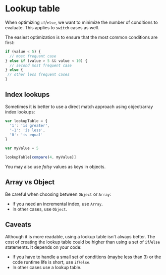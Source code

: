 # Lookup table

When optimizing `if`/`else`, we want to minimize the number of conditions to
evaluate. This applies to `switch` cases as well.

The easiest optimization is to ensure that the most common conditions are first:

```js
if (value < 5) {
  // most frequent case
} else if (value > 5 && value < 10) {
  // second most frequent case
} else {
 // other less frequent cases
}
```

## Index lookups

Sometimes it is better to use a direct match approach using object/array index lookups:

```js
var lookupTable = {
  '1': 'is greater',
  '-1': 'is less',
  '0': 'is equal'
}

var myValue = 5

lookupTable[compare(4, myValue)]
```

You may also use *falsy* values as keys in objects.

## Array vs Object

Be careful when choosing between `Object` or `Array`:

- If you need an incremental index, use `Array`.
- In other cases, use `Object`.

## Caveats

Although it is more readable, using a lookup table isn't always better. The cost
of creating the lookup table could be higher than using a set of `if`/`else`
statements. It depends on your code:

- If you have to handle a small set of conditions (maybe less than 3) or the code runtime life is short, use `if`/`else`.
- In other cases use a lookup table.
